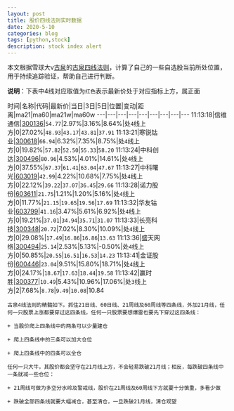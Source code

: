 ```yaml
---
layout: post
title: 股价四线法则实时数据
date: 2020-5-10
categories: blog
tags: [python,stock]
description: stock index alert
---
```



本文根据雪球大v[古泉](https://xueqiu.com/u/7148646888)的[古泉四线法则](https://xueqiu.com/7148646888/130498192)，计算了自己的一些自选股当前所处位置，用于持续追踪验证，帮助自己进行判断。

**说明**：下表中4线对应取值为`红色`表示最新价处于对应指标上方，属正面

时间|名称|代码|最新价|当日|3日|5日|位置|变动|距离|ma21|ma60|ma21w|ma60w
---|---|---|---|---|---|---|---|---
11:13:18|信维通信|[300136](https://xueqiu.com/S/SZ300136)|`54.77`|2.97%|3.16%|8.64%|处`4`线上方|0|27.02%|`48.93`|`43.17`|`43.81`|`37.91`
11:13:21|寒锐钴业|[300618](https://xueqiu.com/S/SZ300618)|`66.94`|6.32%|7.35%|8.75%|处`4`线上方|0|19.82%|`57.82`|`52.50`|`55.33`|`58.20`
11:13:24|中科创达|[300496](https://xueqiu.com/S/SZ300496)|`80.96`|4.53%|4.01%|14.61%|处`4`线上方|0|37.55%|`67.37`|`61.41`|`63.04`|`47.67`
11:13:27|中科曙光|[603019](https://xueqiu.com/S/SH603019)|`42.99`|4.22%|10.68%|7.75%|处`4`线上方|0|22.12%|`39.22`|`37.07`|`36.45`|`29.66`
11:13:28|诺力股份|[603611](https://xueqiu.com/S/SH603611)|`21.75`|1.21%|1.20%|5.16%|处`4`线上方|0|11.77%|`21.15`|`19.65`|`19.56`|`17.69`
11:13:32|华友钴业|[603799](https://xueqiu.com/S/SH603799)|`41.16`|3.47%|5.61%|6.92%|处`4`线上方|0|19.21%|`37.01`|`34.94`|`35.71`|`31.07`
11:13:33|长亮科技|[300348](https://xueqiu.com/S/SZ300348)|`20.72`|7.02%|8.30%|10.09%|处`4`线上方|0|29.08%|`17.49`|`16.86`|`16.86`|`13.63`
11:13:36|盛天网络|[300494](https://xueqiu.com/S/SZ300494)|`25.14`|2.53%|5.13%|-0.50%|处`4`线上方|0|50.85%|`20.55`|`16.51`|`16.53`|`14.23`
11:13:41|金证股份|[600446](https://xueqiu.com/S/SH600446)|`23.04`|9.51%|15.80%|18.71%|处`4`线上方|0|24.17%|`18.67`|`17.63`|`18.44`|`19.58`
11:13:42|赢时胜|[300377](https://xueqiu.com/S/SZ300377)|`10.49`|5.43%|10.96%|17.06%|处`3`线上方|2|7.68%|`8.78`|`9.49`|`10.08`|10.84

```
古泉4线法则的精髓如下。抓住21日线、60日线、21周线及60周线等四条线，外加21月线，任何一只股票上涨都要穿过这四条线，任何一只股票要想爆雷也要先下穿过这四条线：

+ 当股价爬上四条线中的两条可以少量建仓

+ 爬上四条线中的三条可以加大仓位

+ 爬上四条线中的四条可以全仓

任何一只大牛，其股价都会坚守在21月线上方，不会轻易跌破21月线；相反，每跌破四条线中一条就减一些仓位：

+ 21周线可做为多空分水岭及警戒线，股价在21周线及60周线下方就要十分慎重，多看少做

+ 跌破全部四条线就要大幅减仓，甚至清仓，一旦跌破21月线，清仓观望
```
